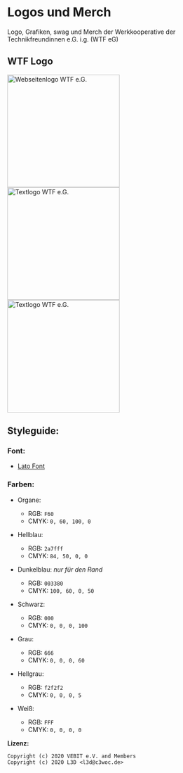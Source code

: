  Logos und Merch
=====================

Logo, Grafiken, swag und Merch der Werkkooperative der Technikfreundinnen e.G. i.g.
(WTF eG)


 WTF Logo
----------------
<img width="256" src="https://git.vebit.xyz/vebit/swag/media/branch/master/webseite.svg.png" alt="Webseitenlogo WTF e.G." />
<img width="256" src="https://git.vebit.xyz/vebit/swag/media/branch/master/einhornlogo_wtf.svg.png" alt="Textlogo WTF e.G." />
<img width="256" src="https://git.vebit.xyz/vebit/swag/media/branch/master/textlogo_wtf.svg.png" alt="Textlogo WTF e.G." />

 Styleguide:
------------
### Font:
  + [Lato Font](https://www.latofonts.com/de/lato-free-fonts/)

### Farben:
  + Organe:
    + RGB: ``F60``
    + CMYK: ``0, 60, 100, 0``

  + Hellblau:
    + RGB: ``2a7fff``
    + CMYK: ``84, 50, 0, 0``

  + Dunkelblau:
    *nur für den Rand*
    + RGB: ``003380``
    + CMYK: ``100, 60, 0, 50``

  + Schwarz:
    + RGB: ``000``
    + CMYK: ``0, 0, 0, 100``

  + Grau:
    + RGB: ``666``
    + CMYK: ``0, 0, 0, 60``

  + Hellgrau:
    + RGB: ``f2f2f2``
    + CMYK: ``0, 0, 0, 5``

  + Weiß:
    + RGB: ``FFF``
    + CMYK: ``0, 0, 0, 0``


**Lizenz:**
```
Copyright (c) 2020 VEBIT e.V. and Members
Copyright (c) 2020 L3D <l3d@c3woc.de>
```
